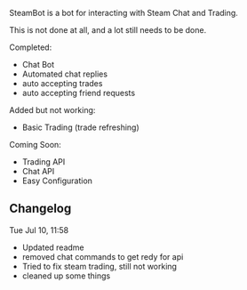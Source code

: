 SteamBot is a bot for interacting with Steam Chat and Trading.

This is not done at all, and a lot still needs to be done.

Completed:
- Chat Bot
- Automated chat replies
- auto accepting trades
- auto accepting friend requests

Added but not working:
- Basic Trading (trade refreshing)

Coming Soon:
- Trading API
- Chat API
- Easy Configuration


## Changelog ##

Tue Jul 10, 11:58
- Updated readme
- removed chat commands to get redy for api
- Tried to fix steam trading, still not working
- cleaned up some things
